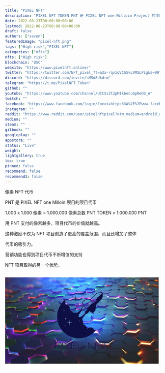 ```yaml
---
title: "PIXEL NFT"
description: "PIXEL NFT TOKEN PNT 是 PIXEL NFT one Milloin Project 的项目代币 1.000 x 1.000 像素 = 1.000.000 像素总数 PNT TOKEN = 1.000.000 PNT"
date: 2022-08-23T00:00:00+08:00
lastmod: 2022-08-23T00:00:00+08:00
draft: false
authors: ["seven"]
featuredImage: "pixel-nft.png"
tags: ["High risk","PIXEL NFT"]
categories: ["nfts"]
nfts: ["High risk"]
blockchain: "BSC"
website: "https://www.pixelnft.online/"
twitter: "https://twitter.com/NFT_pixel_?t=a3a-rqvzqVChSkLVMSLPig&s=09"
discord: "https://discord.com/invite/sM5d8dkdrm"
telegram: "https://t.me/PixelNFT_Token"
github: ""
youtube: "https://www.youtube.com/channel/UCCSsZt2pM1kbeCuGpReO0_A"
twitch: ""
facebook: "https://www.facebook.com/login/?next=https%3A%2F%2Fwww.facebook.com%2FPIXEL-NFT-the-million-project-111461878173713"
instagram: ""
reddit: "https://www.reddit.com/user/pixelnftpixel?utm_medium=android_app&utm_source=share"
medium: ""
steam: ""
gitbook: ""
googleplay: ""
appstore: ""
status: "Live"
weight: 
lightgallery: true
toc: true
pinned: false
recommend: false
recommend1: false
---
```

像素 NFT 代币

PNT 是 PIXEL NFT one Milloin 项目的项目代币

1.000 x 1.000 像素 = 1.000.000 像素总数 PNT TOKEN = 1.000.000 PNT

用 PNT 支付的像素越多，项目代币的价值就越高。

这种激励不仅为 NFT 项目创造了更高的覆盖范围，而且还增加了整体

代币的吸引力。

营销功能也得到项目代币不断增值的支持

NFT 项目取得的另一个优势。

![1](1661240362117.jpg)